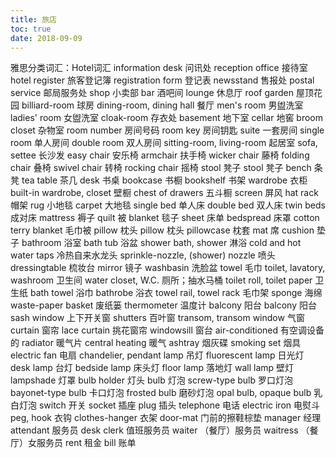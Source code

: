 ```yaml
---
title: 旅店
toc: true
date: 2018-09-09
---
```


雅思分类词汇：Hotel词汇
information desk 问讯处
reception office 接待室
hotel register 旅客登记簿
registration form 登记表
newsstand 售报处
postal service 邮局服务处
shop 小卖部
bar 酒吧间
lounge 休息厅
roof garden 屋顶花园
billiard-room 球房
dining-room, dining hall 餐厅
men's room 男盥洗室
ladies' room 女盥洗室
cloak-room 存衣处
basement 地下室
cellar 地窖
broom closet 杂物室
room number 房间号码
room key 房间钥匙
suite 一套房间
single room 单人房间
double room 双人房间
sitting-room, living-room 起居室
sofa, settee 长沙发
easy chair 安乐椅
armchair 扶手椅
wicker chair 藤椅
folding chair 叠椅
swivel chair 转椅
rocking chair 摇椅
stool 凳子
stool 凳子
bench 条凳
tea table 茶几
desk 书桌
bookcase 书橱
bookshelf 书架
wardrobe 衣柜
built-in wardrobe, closet 壁橱
chest of drawers 五斗橱
screen 屏风
hat rack 帽架
rug 小地毯
carpet 大地毯
single bed 单人床
double bed 双人床
twin beds 成对床
mattress 褥子
quilt 被
blanket 毯子
sheet 床单
bedspread 床罩
cotton terry blanket 毛巾被
pillow 枕头
pillow 枕头
pillowcase 枕套
mat 席
cushion 垫子
bathroom 浴室
bath tub 浴盆
shower bath, shower 淋浴
cold and hot water taps 冷热自来水龙头
sprinkle-nozzle, (shower) nozzle 喷头
dressingtable 梳妆台
mirror 镜子
washbasin 洗脸盆
towel 毛巾
toilet, lavatory, washroom 卫生间
water closet, W.C. 厕所；抽水马桶
toilet roll, toilet paper 卫生纸
bath towel 浴巾 
bathrobe 浴衣
towel rail, towel rack 毛巾架
sponge 海绵
waste-paper basket 废纸篓
thermometer 温度计
balcony 阳台
balcony 阳台
sash window 上下开关窗
shutters 百叶窗
transom, transom window 气窗
curtain 窗帘
lace curtain 挑花窗帘
windowsill 窗台
air-conditioned 有空调设备的
radiator 暖气片
central heating 暖气
ashtray 烟灰碟
smoking set 烟具
electric fan 电扇
chandelier, pendant lamp 吊灯
fluorescent lamp 日光灯
desk lamp 台灯
bedside lamp 床头灯
floor lamp 落地灯
wall lamp 壁灯
lampshade 灯罩
bulb holder 灯头
bulb 灯泡
screw-type bulb 罗口灯泡
bayonet-type bulb 卡口灯泡
frosted bulb 磨砂灯泡
opal bulb, opaque bulb 乳白灯泡
switch 开关
socket 插座
plug 插头
telephone 电话
electric iron 电熨斗
peg, hook 衣钩
clothes-hanger 衣架
door-mat 门前的擦鞋棕垫
manager 经理
attendant 服务员
desk clerk 值班服务员
waiter （餐厅）服务员
waitress （餐厅）女服务员
rent 租金
bill 账单
